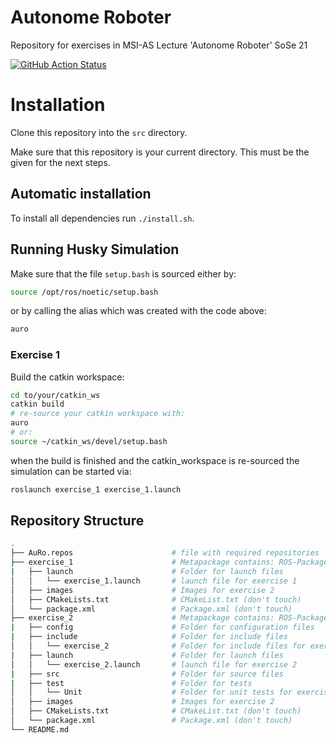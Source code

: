 # Autonome Roboter

Repository for exercises in MSI-AS Lecture 'Autonome Roboter' SoSe 21

[![GitHub Action Status](https://github.com/Andrew1021/AuRo/workflows/Test%20setup-ros/badge.svg)](https://github.com/Andrew1021/AuRo)
<!--- [![Dependabot Status](https://api.dependabot.com/badges/status?host=github&repo=ros-tooling/action-ros-ci)](https://dependabot.com) --->
<!--- [![codecov](https://codecov.io/gh/ros-tooling/action-ros-ci/branch/master/graph/badge.svg)](https://codecov.io/gh/ros-tooling/action-ros-ci) --->

# Installation

Clone this repository into the `src` directory.

Make sure that this repository is your current directory.
This must be the given for the next steps.

## Automatic installation

To install all dependencies run `./install.sh`.

## Running Husky Simulation

Make sure that the file `setup.bash` is sourced either by:

```bash
source /opt/ros/noetic/setup.bash
```

or by calling the alias which was created with the code above:

```bash
auro
```

### Exercise 1

Build the catkin workspace:

```bash
cd to/your/catkin_ws
catkin build
# re-source your catkin workspace with:
auro
# or:
source ~/catkin_ws/devel/setup.bash
```

when the build is finished and the catkin_workspace is re-sourced the simulation can be started via:

```bash
roslaunch exercise_1 exercise_1.launch
```

## Repository Structure

```bash
.
├── AuRo.repos                      # file with required repositories
├── exercise_1                      # Metapackage contains: ROS-Package for exercise 1
|   ├── launch                      # Folder for launch files
│   │   └── exercise_1.launch       # launch file for exercise 1
│   ├── images                      # Images for exercise 2
│   ├── CMakeLists.txt              # CMakeList.txt (don't touch)
│   └── package.xml                 # Package.xml (don't touch)
├── exercise_2                      # Metapackage contains: ROS-Package for exercise 2
|   ├── config                      # Folder for configuration files
|   ├── include                     # Folder for include files
│   │   └── exercise_2              # Folder for include files for exercise 2
|   ├── launch                      # Folder for launch files
│   │   └── exercise_2.launch       # launch file for exercise 2
|   ├── src                         # Folder for source files
|   ├── test                        # Folder for tests
│   │   └── Unit                    # Folder for unit tests for exercise 2
│   ├── images                      # Images for exercise 2
│   ├── CMakeLists.txt              # CMakeList.txt (don't touch)
│   └── package.xml                 # Package.xml (don't touch)
└── README.md
```
